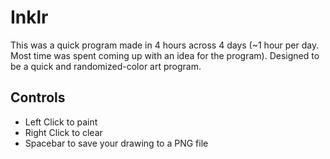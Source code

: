 # Inklr

This was a quick program made in 4 hours across 4 days (~1 hour per day. Most time was spent coming up with an idea for the program).
Designed to be a quick and randomized-color art program.

## Controls
- Left Click to paint
- Right Click to clear
- Spacebar to save your drawing to a PNG file

